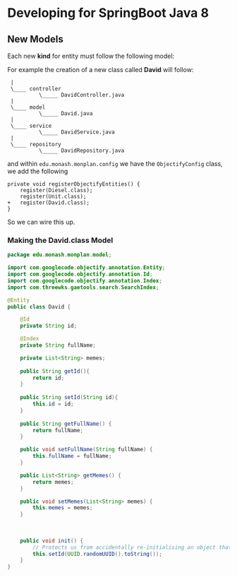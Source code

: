 # Developing for SpringBoot Java 8

## New Models

Each new **kind** for entity must follow the following model:

For example the creation of a new class called **David** will follow:
```
 |
 \____ controller
          \_____ DavidController.java
 |
 \____ model
          \_____ David.java
 |
 \____ service
          \_____ DavidService.java
 |
 \____ repository
          \_____ DavidRepository.java
```

and within `edu.monash.monplan.config` we have the `ObjectifyConfig` class, we add the following
```
private void registerObjectifyEntities() {
    register(Diesel.class);
    register(Unit.class);
+   register(David.class);
}
```

So we can wire this up.

### Making the David.class Model
```java
package edu.monash.monplan.model;

import com.googlecode.objectify.annotation.Entity;
import com.googlecode.objectify.annotation.Id;
import com.googlecode.objectify.annotation.Index;
import com.threewks.gaetools.search.SearchIndex;

@Entity
public class David {

    @Id
    private String id;

    @Index
    private String fullName;

    private List<String> memes;
    
    public String getId(){
        return id;
    }
    
    public String setId(String id){
        this.id = id;
    }
    
    public String getFullName() {
        return fullName;
    }

    public void setFullName(String fullName) {
        this.fullName = fullName;
    }

    public List<String> getMemes() {
        return memes;
    }

    public void setMemes(List<String> memes) {
        this.memes = memes;
    }
    
    
    
    public void init() {
        // Protects us from accidentally re-initialising an object that's retrieved from db
        this.setId(UUID.randomUUID().toString());
    }
}
```
